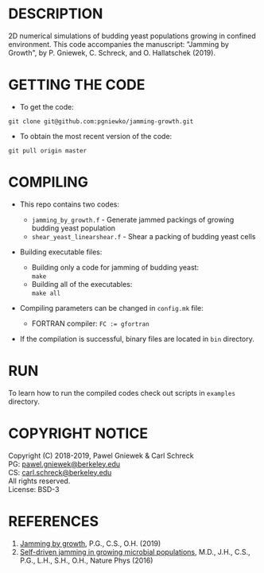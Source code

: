 DESCRIPTION
==================================================
2D numerical simulations of budding yeast populations growing in confined environment.
This code accompanies the manuscript: "Jamming by Growth", by P. Gniewek, C. Schreck, and O. Hallatschek (2019).

GETTING THE CODE
==================================================
* To get the code:  
```
git clone git@github.com:pgniewko/jamming-growth.git
```

* To obtain the most recent version of the code:   
```
git pull origin master
```

COMPILING 
==================================================
* This repo contains two codes:   
    + `jamming_by_growth.f` - Generate jammed packings of growing budding yeast population    
    + `shear_yeast_linearshear.f` - Shear a packing of budding yeast cells   

* Building executable files:
    + Building only a code for jamming of budding yeast:    
        `make `       
    + Building all of the executables:    
        `make all`

* Compiling parameters can be changed in `config.mk` file:
    + FORTRAN compiler:
        `FC := gfortran`

* If the compilation is successful, binary files are located in `bin` directory.       

RUN 
==================================================
To learn how to run the compiled codes check out scripts in `examples` directory.


COPYRIGHT NOTICE
================
Copyright (C) 2018-2019,  Pawel Gniewek & Carl Schreck    
PG: pawel.gniewek@berkeley.edu    
CS: carl.schreck@berkeley.edu     
All rights reserved.    
License: BSD-3  

REFERENCES
===============
1. [Jamming by growth](https://arxiv.org/abs/1810.01999), P.G., C.S., O.H. (2019)
2. [Self-driven jamming in growing microbial populations](https://www.nature.com/articles/nphys3741), M.D., J.H., C.S., P.G., L.H., S.H., O.H., Nature Phys (2016)
